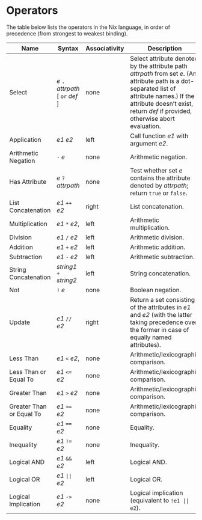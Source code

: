 # Operators

The table below lists the operators in the Nix language, in
order of precedence (from strongest to weakest binding).

| Name                     | Syntax                              | Associativity | Description                                                                                                                                                                                                                   | Precedence |
| ------------------------ | ----------------------------------- | ------------- | ----------------------------------------------------------------------------------------------------------------------------------------------------------------------------------------------------------------------------- | ---------- |
| Select                   | *e* `.` *attrpath* \[ `or` *def* \] | none          | Select attribute denoted by the attribute path *attrpath* from set *e*. (An attribute path is a dot-separated list of attribute names.) If the attribute doesn’t exist, return *def* if provided, otherwise abort evaluation. | 1          |
| Application              | *e1* *e2*                           | left          | Call function *e1* with argument *e2*.                                                                                                                                                                                        | 2          |
| Arithmetic Negation      | `-` *e*                             | none          | Arithmetic negation.                                                                                                                                                                                                          | 3          |
| Has Attribute            | *e* `?` *attrpath*                  | none          | Test whether set *e* contains the attribute denoted by *attrpath*; return `true` or `false`.                                                                                                                                  | 4          |
| List Concatenation       | *e1* `++` *e2*                      | right         | List concatenation.                                                                                                                                                                                                           | 5          |
| Multiplication           | *e1* `*` *e2*,                      | left          | Arithmetic multiplication.                                                                                                                                                                                                    | 6          |
| Division                 | *e1* `/` *e2*                       | left          | Arithmetic division.                                                                                                                                                                                                          | 6          |
| Addition                 | *e1* `+` *e2*                       | left          | Arithmetic addition.                                                                                                                                                                                                          | 7          |
| Subtraction              | *e1* `-` *e2*                       | left          | Arithmetic subtraction.                                                                                                                                                                                                       | 7          |
| String Concatenation     | *string1* `+` *string2*             | left          | String concatenation.                                                                                                                                                                                                         | 7          |
| Not                      | `!` *e*                             | none          | Boolean negation.                                                                                                                                                                                                             | 8          |
| Update                   | *e1* `//` *e2*                      | right         | Return a set consisting of the attributes in *e1* and *e2* (with the latter taking precedence over the former in case of equally named attributes).                                                                           | 9          |
| Less Than                | *e1* `<` *e2*,                      | none          | Arithmetic/lexicographic comparison.                                                                                                                                                                                                        | 10         |
| Less Than or Equal To    | *e1* `<=` *e2*                      | none          | Arithmetic/lexicographic comparison.                                                                                                                                                                                                        | 10         |
| Greater Than             | *e1* `>` *e2*                       | none          | Arithmetic/lexicographic comparison.                                                                                                                                                                                                        | 10         |
| Greater Than or Equal To | *e1* `>=` *e2*                      | none          | Arithmetic/lexicographic comparison.                                                                                                                                                                                                        | 10         |
| Equality                 | *e1* `==` *e2*                      | none          | Equality.                                                                                                                                                                                                                     | 11         |
| Inequality               | *e1* `!=` *e2*                      | none          | Inequality.                                                                                                                                                                                                                   | 11         |
| Logical AND              | *e1* `&&` *e2*                      | left          | Logical AND.                                                                                                                                                                                                                  | 12         |
| Logical OR               | *e1* <code>&#124;&#124;</code> *e2* | left          | Logical OR.                                                                                                                                                                                                                   | 13         |
| Logical Implication      | *e1* `->` *e2*                      | none          | Logical implication (equivalent to <code>!e1 &#124;&#124; e2</code>).                                                                                                                                                                            | 14         |
